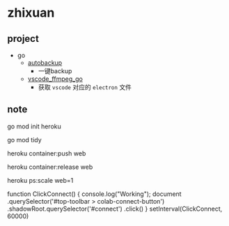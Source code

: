 # zhixuan

## project
- go
    - [autobackup](./go/autobackup)
        - 一键backup
    - [vscode_ffmpeg_go](./go/vscode_electron)
        - 获取 ```vscode``` 对应的 ```electron``` 文件
    <!-- - [line](./go/line)
        - line webhook server -->

## note

go mod init heroku


go mod tidy

heroku container:push web

heroku container:release web

heroku ps:scale web=1

function ClickConnect() {
console.log("Working"); 
document
  .querySelector('#top-toolbar > colab-connect-button')
  .shadowRoot.querySelector('#connect')
  .click() 
}
setInterval(ClickConnect, 60000)